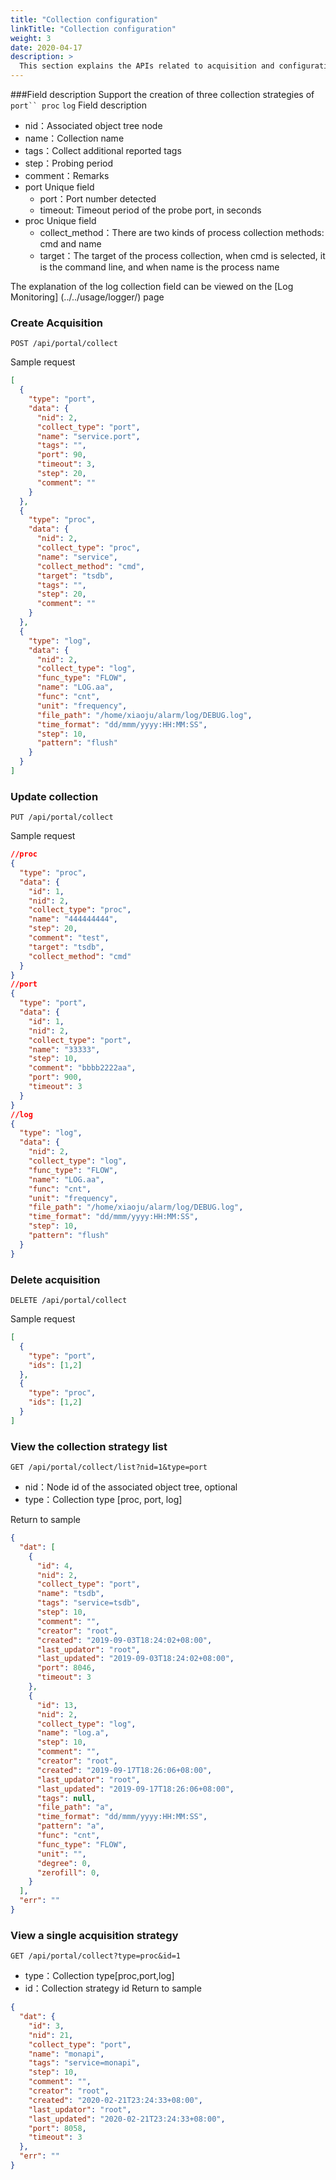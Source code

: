 ```yaml
---
title: "Collection configuration"
linkTitle: "Collection configuration"
weight: 3
date: 2020-04-17
description: >
  This section explains the APIs related to acquisition and configuration.
---
```

###Field description
Support the creation of three collection strategies of `port`` proc` `log`
Field description
- nid：Associated object tree node
- name：Collection name
- tags：Collect additional reported tags
- step：Probing period
- comment：Remarks
- port Unique field
	- port：Port number detected
	- timeout: Timeout period of the probe port, in seconds
- proc Unique field
  - collect_method：There are two kinds of process collection methods: cmd and name
  - target：The target of the process collection, when cmd is selected, it is the command line, and when name is the process name

The explanation of the log collection field can be viewed on the [Log Monitoring] (../../usage/logger/) page


### Create Acquisition
`POST /api/portal/collect` 

Sample request
```json
[
  {
    "type": "port",
    "data": {
      "nid": 2,
      "collect_type": "port",
      "name": "service.port",
      "tags": "",
      "port": 90,
      "timeout": 3,
      "step": 20,
      "comment": ""
    }
  },
  {
    "type": "proc",
    "data": {
      "nid": 2,
      "collect_type": "proc",
      "name": "service",
      "collect_method": "cmd",
      "target": "tsdb",
      "tags": "",
      "step": 20,
      "comment": ""
    }
  },
  {
    "type": "log",
    "data": {
      "nid": 2,
      "collect_type": "log",
      "func_type": "FLOW",
      "name": "LOG.aa",
      "func": "cnt",
      "unit": "frequency",
      "file_path": "/home/xiaoju/alarm/log/DEBUG.log",
      "time_format": "dd/mmm/yyyy:HH:MM:SS",
      "step": 10,
      "pattern": "flush"
    }
  }
]
```
### Update collection
`PUT /api/portal/collect` 

Sample request
```json
//proc
{
  "type": "proc",
  "data": {
    "id": 1,
    "nid": 2,
    "collect_type": "proc",
    "name": "444444444",
    "step": 20,
    "comment": "test",
    "target": "tsdb",
    "collect_method": "cmd"
  }
}
//port
{
  "type": "port",
  "data": {
    "id": 1,
    "nid": 2,
    "collect_type": "port",
    "name": "33333",
    "step": 10,
    "comment": "bbbb2222aa",
    "port": 900,
    "timeout": 3
  }
}
//log
{
  "type": "log",
  "data": {
    "nid": 2,
    "collect_type": "log",
    "func_type": "FLOW",
    "name": "LOG.aa",
    "func": "cnt",
    "unit": "frequency",
    "file_path": "/home/xiaoju/alarm/log/DEBUG.log",
    "time_format": "dd/mmm/yyyy:HH:MM:SS",
    "step": 10,
    "pattern": "flush"
  }
}
```
### Delete acquisition
`DELETE /api/portal/collect` 

Sample request
```json
[
  {
    "type": "port",
    "ids": [1,2]
  },
  {
    "type": "proc",
    "ids": [1,2]
  }
]
```

### View the collection strategy list
`GET /api/portal/collect/list?nid=1&type=port` 
- nid：Node id of the associated object tree, optional
- type：Collection type [proc, port, log]

Return to sample
```json
{
  "dat": [
    {
      "id": 4,
      "nid": 2,
      "collect_type": "port",
      "name": "tsdb",
      "tags": "service=tsdb",
      "step": 10,
      "comment": "",
      "creator": "root",
      "created": "2019-09-03T18:24:02+08:00",
      "last_updator": "root",
      "last_updated": "2019-09-03T18:24:02+08:00",
      "port": 8046,
      "timeout": 3
    },
    {
      "id": 13,
      "nid": 2,
      "collect_type": "log",
      "name": "log.a",
      "step": 10,
      "comment": "",
      "creator": "root",
      "created": "2019-09-17T18:26:06+08:00",
      "last_updator": "root",
      "last_updated": "2019-09-17T18:26:06+08:00",
      "tags": null,
      "file_path": "a",
      "time_format": "dd/mmm/yyyy:HH:MM:SS",
      "pattern": "a",
      "func": "cnt",
      "func_type": "FLOW",
      "unit": "",
      "degree": 0,
      "zerofill": 0,
    }
  ],
  "err": ""
}
```

### View a single acquisition strategy
`GET /api/portal/collect?type=proc&id=1` 
- type：Collection type[proc,port,log]
- id：Collection strategy id
Return to sample
```json
{
  "dat": {
    "id": 3,
    "nid": 21,
    "collect_type": "port",
    "name": "monapi",
    "tags": "service=monapi",
    "step": 10,
    "comment": "",
    "creator": "root",
    "created": "2020-02-21T23:24:33+08:00",
    "last_updator": "root",
    "last_updated": "2020-02-21T23:24:33+08:00",
    "port": 8058,
    "timeout": 3
  },
  "err": ""
}
```